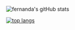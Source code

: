 ![fernanda's gitHub stats](https://github-readme-stats.vercel.app/api?username=fermariano&show_icons=true&theme=tokyonight)

[![top langs](https://github-readme-stats.vercel.app/api/top-langs/?username=fermariano)](https://github.com/anuraghazra/github-readme-stats)

